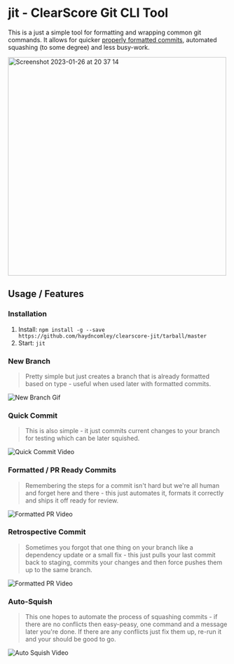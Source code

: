 # jit - ClearScore Git CLI Tool
This is a just a simple tool for formatting and wrapping common git commands. It allows for quicker [properly formatted commits](https://www.notion.so/Branching-and-commits-78e545b9b7344347a4e866664b56e612), automated squashing (to some degree) and less busy-work.

<img width="498" alt="Screenshot 2023-01-26 at 20 37 14" src="https://user-images.githubusercontent.com/9806346/234021955-ed3b6122-6dc6-417b-8d71-9af4a86d2e80.png">

## Usage / Features

### Installation
1. Install: `npm install -g --save https://github.com/haydncomley/clearscore-jit/tarball/master`
2. Start: `jit`

### New Branch
> Pretty simple but just creates a branch that is already formatted based on type - useful when used later with formatted commits.

![New Branch Gif](https://user-images.githubusercontent.com/9806346/234021639-21559810-a16e-404b-af81-53bea394929a.gif)

### Quick Commit
> This is also simple - it just commits current changes to your branch for testing which can be later squished.

![Quick Commit Video](https://user-images.githubusercontent.com/9806346/234025372-b5ecc434-2a5c-406d-b80e-9bbf875e781e.gif)

### Formatted / PR Ready Commits
> Remembering the steps for a commit isn't hard but we're all human and forget here and there - this just automates it, formats it correctly and ships it off ready for review. 

![Formatted PR Video](https://user-images.githubusercontent.com/9806346/234024256-4cfec3ce-0b74-4552-81fb-fa4552bd5108.gif)

### Retrospective Commit
> Sometimes you forgot that one thing on your branch like a dependency update or a small fix - this just pulls your last commit back to staging, commits your changes and then force pushes them up to the same branch.

![Formatted PR Video](https://user-images.githubusercontent.com/9806346/234024256-4cfec3ce-0b74-4552-81fb-fa4552bd5108.gif)

### Auto-Squish
> This one hopes to automate the process of squashing commits - if there are no conflicts then easy-peasy, one command and a message later you're done. If there are any conflicts just fix them up, re-run it and your should be good to go.

![Auto Squish Video](https://user-images.githubusercontent.com/9806346/234026477-fc3ff541-0ea0-42ed-af13-2fbf2a90c6b9.gif)

